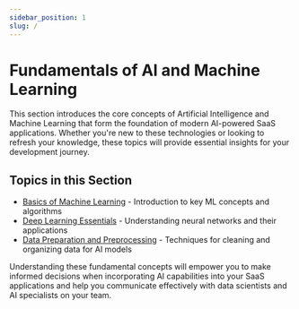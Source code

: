 ```yaml
---
sidebar_position: 1
slug: /
---
```


# Fundamentals of AI and Machine Learning

This section introduces the core concepts of Artificial Intelligence and Machine Learning that form the foundation of modern AI-powered SaaS applications. Whether you're new to these technologies or looking to refresh your knowledge, these topics will provide essential insights for your development journey.

## Topics in this Section

- [Basics of Machine Learning](./machine-learning-basics.md) - Introduction to key ML concepts and algorithms
- [Deep Learning Essentials](./deep-learning.md) - Understanding neural networks and their applications
- [Data Preparation and Preprocessing](./data-preparation.md) - Techniques for cleaning and organizing data for AI models

Understanding these fundamental concepts will empower you to make informed decisions when incorporating AI capabilities into your SaaS applications and help you communicate effectively with data scientists and AI specialists on your team.
